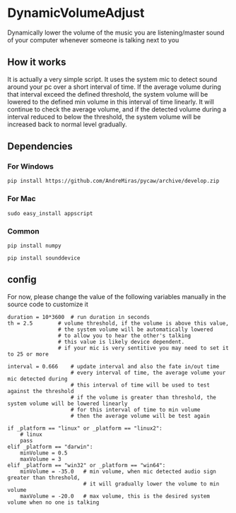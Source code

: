 # DynamicVolumeAdjust
Dynamically lower the volume of the music you are listening/master sound of your computer whenever someone is talking next to you

## How it works
It is actually a very simple script. It uses the system mic to detect sound around your pc over a short interval of time.
If the average volume during that interval exceed the defined threshold, the system volume will be lowered to the defined min volume in this interval of time linearly. It will continue to check the average volume, and if the detected volume during a interval reduced to below the threshold, the system volume will be increased back to normal level gradually.

## Dependencies
### For Windows

`pip install https://github.com/AndreMiras/pycaw/archive/develop.zip`

### For Mac

`sudo easy_install appscript`

### Common
`pip install numpy`

`pip install sounddevice `

## config
For now, please change the value of the following variables manually in the source code to customize it

```
duration = 10*3600  # run duration in seconds
th = 2.5        # volume threshold, if the volume is above this value, 
                # the system volume will be automatically lowered 
                # to allow you to hear the other's talking
                # this value is likely device dependent.
                # if your mic is very sentitive you may need to set it to 25 or more
                
interval = 0.666    # update interval and also the fate in/out time
                    # every interval of time, the average volume your mic detected during 
                    # this interval of time will be used to test against the threshold
                    # if the volume is greater than threshold, the system volume will be lowered linearly 
                    # for this interval of time to min volume
                    # then the average volume will be test again

if _platform == "linux" or _platform == "linux2":
    # linux
    pass
elif _platform == "darwin":
    minVolume = 0.5
    maxVolume = 3
elif _platform == "win32" or _platform == "win64":
    minVolume = -35.0   # min volume, when mic detected audio sign greater than threshold, 
                        # it will gradually lower the volume to min volume
    maxVolume = -20.0   # max volume, this is the desired system volume when no one is talking
```
